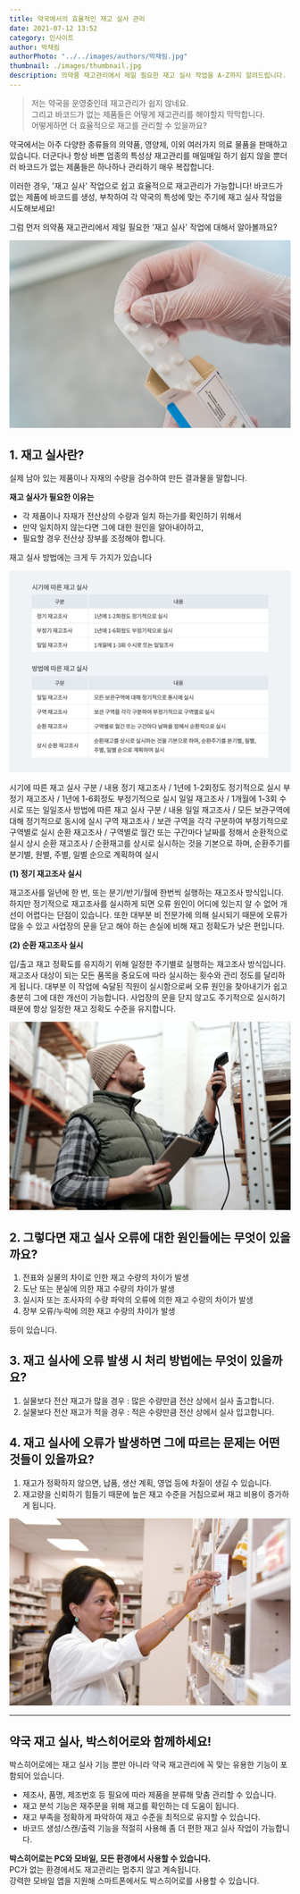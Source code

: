 ```yaml
---
title: 약국에서의 효율적인 재고 실사 관리
date: 2021-07-12 13:52
category: 인사이트
author: 박채림
authorPhoto: "../../images/authors/박채림.jpg"
thumbnail: ./images/thumbnail.jpg
description: 의약품 재고관리에서 제일 필요한 재고 실사 작업을 A-Z까지 알려드립니다.
---
```


> 저는 약국을 운영중인데 재고관리가 쉽지 않네요.<br/>
> 그리고 바코드가 없는 제품들은 어떻게 재고관리를 해야할지 막막합니다.<br/>
> 어떻게하면 더 효율적으로 재고를 관리할 수 있을까요?

약국에서는 아주 다양한 종류들의 의약품, 영양제, 이외 여러가지 의료 물품을 판매하고 있습니다.
더군다나 항상 바쁜 업종의 특성상 재고관리를 매일매일 하기 쉽지 않을 뿐더러 바코드가 없는 제품들은 하나하나 관리하기 매우 복잡합니다.

이러한 경우, '재고 실사' 작업으로 쉽고 효율적으로 재고관리가 가능합니다!
바코드가 없는 제품에 바코드를 생성, 부착하여 각 약국의 특성에 맞는 주기에 재고 실사 작업을 시도해보세요!

그럼 먼저 의약품 재고관리에서 제일 필요한 '재고 실사' 작업에 대해서 알아볼까요?

![약국 재고관리 더이상 어렵지 않아요](./images/1.jpg)

## 1. 재고 실사란?

실제 남아 있는 제품이나 자재의 수량을 검수하여 만든 결과물을 말합니다.

**재고 실사가 필요한 이유는**

- 각 제품이나 자재가 전산상의 수량과 일치 하는가를 확인하기 위해서
- 만약 일치하지 않는다면 그에 대한 원인을 알아내야하고,
- 필요할 경우 전산상 장부를 조정해야 합니다.

재고 실사 방법에는 크게 두 가지가 있습니다

![다양한 재고 실사 방법](./images/2.png)

<invisible>
시기에 따른 재고 실사
구분 / 내용
정기 재고조사 / 1년에 1-2회정도 정기적으로 실시
부정기 재고조사 / 1년에 1-6회정도 부정기적으로 실시
일일 재고조사 / 1개월에 1-3회 수시로 또는 일일조사
방법에 따른 재고 실사
구분 / 내용
일일 재고조사 / 모든 보관구역에 대해 정기적으로 동시에 실시
구역 재고조사 / 보관 구역을 각각 구분하여 부정기적으로 구역별로 실시
순환 재고조사 / 구역별로 월간 또는 구간마다 날짜를 정해서 순환적으로 실시
상시 순환 재고조사 / 순환재고를 상시로 실시하는 것을 기본으로 하며, 순환주기를 분기별, 원별, 주별, 일별 순으로 계획하여 실시
</invisible>

**(1) 정기 재고조사 실시**

재고조사를 일년에 한 번, 또는 분기/반기/월에 한번씩 실행하는 재고조사 방식입니다. 하지만 정기적으로 재고조사를 실시하게 되면 오류 원인이 어디에 있는지 알 수 없어 개선이 어렵다는 단점이 있습니다. 또한 대부분 비 전문가에 의해 실시되기 때문에 오류가 많을 수 있고 사업장의 문을 닫고 해야 하는 손실에 비해 재고 정확도가 낮은 편입니다.

**(2) 순환 재고조사 실시**

입/출고 재고 정확도를 유지하기 위해 일정한 주기별로 실행하는 재고조사 방식입니다. 재고조사 대상이 되는 모든 품목을 중요도에 따라 실시하는 횟수와 관리 정도를 달리하게 됩니다. 대부분 이 작업에 숙달된 직원이 실시함으로써 오류 원인을 찾아내기가 쉽고 충분히 그에 대한 개선이 가능합니다. 사업장의 문을 닫지 않고도 주기적으로 실시하기 때문에 항상 일정한 재고 정확도 수준을 유지합니다.

![꼭 필요한 재고 실사](./images/3.jpg)

## 2. 그렇다면 재고 실사 오류에 대한 원인들에는 무엇이 있을까요?

1. 전표와 실물의 차이로 인한 재고 수량의 차이가 발생
2. 도난 또는 분실에 의한 재고 수량의 차이가 발생
3. 실시자 또는 조사자의 수량 파악의 오류에 의한 재고 수량의 차이가 발생
4. 장부 오류/누락에 의한 재고 수량의 차이가 발생

등이 있습니다.

## 3. 재고 실사에 오류 발생 시 처리 방법에는 무엇이 있을까요?

1. 실물보다 전산 재고가 많을 경우 : 많은 수량만큼 전산 상에서 실사 출고합니다.
2. 실물보다 전산 재고가 적을 경우 : 적은 수량만큼 전산 상에서 실사 입고합니다.

## 4. 재고 실사에 오류가 발생하면 그에 따르는 문제는 어떤 것들이 있을까요?

1. 재고가 정확하지 않으면, 납품, 생산 계획, 영업 등에 차질이 생길 수 있습니다.
2. 재고량을 신뢰하기 힘들기 때문에 높은 재고 수준을 거침으로써 재고 비용이 증가하게 됩니다.

![이제 재고 실사는 박스히어로와 함께](./images/4.jpg)

---

## 약국 재고 실사, 박스히어로와 함께하세요!

박스히어로에는 재고 실사 기능 뿐만 아니라 약국 재고관리에 꼭 맞는 유용한 기능이 포함되어 있습니다.

- 제조사, 품명, 제조번호 등 필요에 따라 제품을 분류해 맞춤 관리할 수 있습니다.
- 재고 분석 기능은 재주문을 위해 재고를 확인하는 데 도움이 됩니다.
- 재고 부족을 정확하게 파악하여 재고 수준을 최적으로 유지할 수 있습니다.
- 바코드 생성/스캔/출력 기능을 적절히 사용해 좀 더 편한 재고 실사 작업이 가능합니다.

<tip-box>

**박스히어로는 PC와 모바일, 모든 환경에서 사용할 수 있습니다.**<br/>
PC가 없는 환경에서도 재고관리는 멈추지 않고 계속됩니다.<br/>
강력한 모바일 앱을 지원해 스마트폰에서도 박스히어로를 사용할 수 있습니다.

</tip-box>
